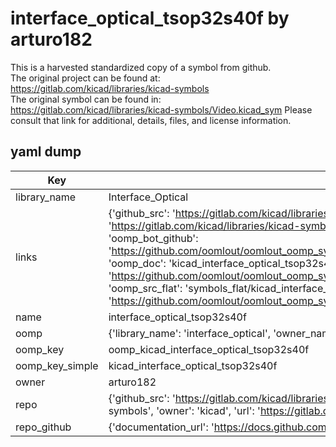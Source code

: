 # interface_optical_tsop32s40f by arturo182  
This is a harvested standardized copy of a symbol from github.  
The original project can be found at:  
https://gitlab.com/kicad/libraries/kicad-symbols  
The original symbol can be found in:
https://gitlab.com/kicad/libraries/kicad-symbols/Video.kicad_sym
Please consult that link for additional, details, files, and license information.  
## yaml dump  
| Key | Value |  
| --- | --- |  
| library_name | Interface_Optical |  
| links | {'github_src': 'https://gitlab.com/kicad/libraries/kicad-symbols/Video.kicad_sym', 'github_src_repo': 'https://gitlab.com/kicad/libraries/kicad-symbols', 'oomp_bot': 'kicad_interface_optical_tsop32s40f/working', 'oomp_bot_github': 'https://github.com/oomlout/oomlout_oomp_symbol_bot/tree/main/kicad_interface_optical_tsop32s40f/working', 'oomp_doc': 'kicad_interface_optical_tsop32s40f/working', 'oomp_doc_github': 'https://github.com/oomlout/oomlout_oomp_symbol_doc/tree/main/kicad_interface_optical_tsop32s40f/working', 'oomp_src_flat': 'symbols_flat/kicad_interface_optical_tsop32s40f/working', 'oomp_src_flat_github': 'https://github.com/oomlout/oomlout_oomp_symbol_src/tree/main/kicad_interface_optical_tsop32s40f/working'} |  
| name | interface_optical_tsop32s40f |  
| oomp | {'library_name': 'interface_optical', 'owner_name': 'kicad', 'symbol_name': 'interface_optical_tsop32s40f'} |  
| oomp_key | oomp_kicad_interface_optical_tsop32s40f |  
| oomp_key_simple | kicad_interface_optical_tsop32s40f |  
| owner | arturo182 |  
| repo | {'github_src': 'https://gitlab.com/kicad/libraries/kicad-symbols/Video.kicad_sym', 'name': 'libraries/kicad-symbols', 'owner': 'kicad', 'url': 'https://gitlab.com/kicad/libraries/kicad-symbols'} |  
| repo_github | {'documentation_url': 'https://docs.github.com/rest/repos/repos#get-a-repository', 'message': 'Not Found'} |  

